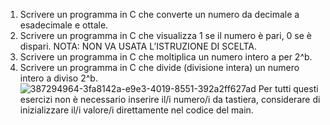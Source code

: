 1. Scrivere un programma in C che converte un numero da
decimale a esadecimale e ottale.
3. Scrivere un programma in C che visualizza 1 se il numero è
pari, 0 se è dispari. NOTA: NON VA USATA L’ISTRUZIONE DI
SCELTA.
5. Scrivere un programma in C che moltiplica un numero intero a
per 2^b.
6. Scrivere un programma in C che divide (divisione intera) un
numero intero a diviso 2^b.
![387294964-3fa8142a-e9e3-4019-8551-392a2ff627ad](https://github.com/user-attachments/assets/5127e602-8fda-40d9-8f01-0aec931f9689)
Per tutti questi esercizi non è necessario inserire il/i numero/i da
tastiera, considerare di inizializzare il/i valore/i direttamente nel codice del main.
